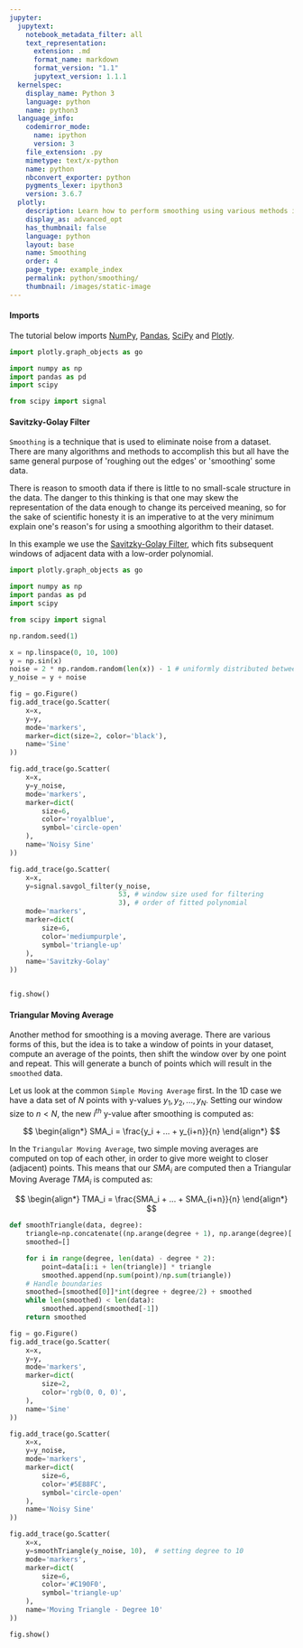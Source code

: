 ```yaml
---
jupyter:
  jupytext:
    notebook_metadata_filter: all
    text_representation:
      extension: .md
      format_name: markdown
      format_version: "1.1"
      jupytext_version: 1.1.1
  kernelspec:
    display_name: Python 3
    language: python
    name: python3
  language_info:
    codemirror_mode:
      name: ipython
      version: 3
    file_extension: .py
    mimetype: text/x-python
    name: python
    nbconvert_exporter: python
    pygments_lexer: ipython3
    version: 3.6.7
  plotly:
    description: Learn how to perform smoothing using various methods in Python.
    display_as: advanced_opt
    has_thumbnail: false
    language: python
    layout: base
    name: Smoothing
    order: 4
    page_type: example_index
    permalink: python/smoothing/
    thumbnail: /images/static-image
---
```


#### Imports

The tutorial below imports [NumPy](http://www.numpy.org/), [Pandas](https://plotly.com/pandas/intro-to-pandas-tutorial/), [SciPy](https://www.scipy.org/) and [Plotly](https://plotly.com/python/getting-started/).

```python
import plotly.graph_objects as go

import numpy as np
import pandas as pd
import scipy

from scipy import signal
```

#### Savitzky-Golay Filter

`Smoothing` is a technique that is used to eliminate noise from a dataset. There are many algorithms and methods to accomplish this but all have the same general purpose of 'roughing out the edges' or 'smoothing' some data.

There is reason to smooth data if there is little to no small-scale structure in the data. The danger to this thinking is that one may skew the representation of the data enough to change its perceived meaning, so for the sake of scientific honesty it is an imperative to at the very minimum explain one's reason's for using a smoothing algorithm to their dataset.

In this example we use the [Savitzky-Golay Filter](https://en.wikipedia.org/wiki/Savitzky%E2%80%93Golay_filter), which fits subsequent windows of adjacent data with a low-order polynomial.

```python
import plotly.graph_objects as go

import numpy as np
import pandas as pd
import scipy

from scipy import signal

np.random.seed(1)

x = np.linspace(0, 10, 100)
y = np.sin(x)
noise = 2 * np.random.random(len(x)) - 1 # uniformly distributed between -1 and 1
y_noise = y + noise

fig = go.Figure()
fig.add_trace(go.Scatter(
    x=x,
    y=y,
    mode='markers',
    marker=dict(size=2, color='black'),
    name='Sine'
))

fig.add_trace(go.Scatter(
    x=x,
    y=y_noise,
    mode='markers',
    marker=dict(
        size=6,
        color='royalblue',
        symbol='circle-open'
    ),
    name='Noisy Sine'
))

fig.add_trace(go.Scatter(
    x=x,
    y=signal.savgol_filter(y_noise,
                           53, # window size used for filtering
                           3), # order of fitted polynomial
    mode='markers',
    marker=dict(
        size=6,
        color='mediumpurple',
        symbol='triangle-up'
    ),
    name='Savitzky-Golay'
))


fig.show()
```

#### Triangular Moving Average

Another method for smoothing is a moving average. There are various forms of this, but the idea is to take a window of points in your dataset, compute an average of the points, then shift the window over by one point and repeat. This will generate a bunch of points which will result in the `smoothed` data.

Let us look at the common `Simple Moving Average` first. In the 1D case we have a data set of $N$ points with y-values $y_1, y_2, ..., y_N$. Setting our window size to $n < N$, the new $i^{th}$ y-value after smoothing is computed as:

$$
\begin{align*}
SMA_i = \frac{y_i + ... + y_{i+n}}{n}
\end{align*}
$$

In the `Triangular Moving Average`, two simple moving averages are computed on top of each other, in order to give more weight to closer (adjacent) points. This means that our $SMA_i$ are computed then a Triangular Moving Average $TMA_i$ is computed as:

$$
\begin{align*}
TMA_i = \frac{SMA_i + ... + SMA_{i+n}}{n}
\end{align*}
$$

```python
def smoothTriangle(data, degree):
    triangle=np.concatenate((np.arange(degree + 1), np.arange(degree)[::-1])) # up then down
    smoothed=[]

    for i in range(degree, len(data) - degree * 2):
        point=data[i:i + len(triangle)] * triangle
        smoothed.append(np.sum(point)/np.sum(triangle))
    # Handle boundaries
    smoothed=[smoothed[0]]*int(degree + degree/2) + smoothed
    while len(smoothed) < len(data):
        smoothed.append(smoothed[-1])
    return smoothed

fig = go.Figure()
fig.add_trace(go.Scatter(
    x=x,
    y=y,
    mode='markers',
    marker=dict(
        size=2,
        color='rgb(0, 0, 0)',
    ),
    name='Sine'
))

fig.add_trace(go.Scatter(
    x=x,
    y=y_noise,
    mode='markers',
    marker=dict(
        size=6,
        color='#5E88FC',
        symbol='circle-open'
    ),
    name='Noisy Sine'
))

fig.add_trace(go.Scatter(
    x=x,
    y=smoothTriangle(y_noise, 10),  # setting degree to 10
    mode='markers',
    marker=dict(
        size=6,
        color='#C190F0',
        symbol='triangle-up'
    ),
    name='Moving Triangle - Degree 10'
))

fig.show()
```
